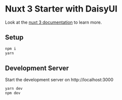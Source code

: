 # Nuxt 3 Starter with DaisyUI

Look at the [nuxt 3 documentation](https://v3.nuxtjs.org) to learn more.

## Setup

```bash
npm i
yarn
```

## Development Server

Start the development server on http://localhost:3000

```bash
yarn dev
npm dev
```
